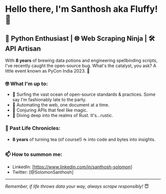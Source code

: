 # Hello there, I'm Santhosh aka Fluffy! 👋

## 🐍 Python Enthusiast | 🌐 Web Scraping Ninja | 🛠 API Artisan

With **8 years** of brewing data potions and engineering spellbinding scripts, I've recently caught the open-source bug. What's the catalyst, you ask? A little event known as PyCon India 2023. 🎉

### 🤓 What I'm up to:
* 🌱 Surfing the vast ocean of open-source standards & practices. Some say I'm fashionably late to the party.
* 🤖 Automating the web, one document at a time.
* 🚀 Conjuring APIs that feel like magic.
* 🦀 Diving deep into the realms of Rust. It's...rustic.

### 💼 Past Life Chronicles:
* **8 years** of turning tea (of course!) ☕ into code and bytes into insights.


### 📫 How to summon me:
- LinkedIn: [https://www.linkedin.com/in/santhosh-solomon]
- Twitter: [@SolomonSanthosh]

---

*Remember, if life throws data your way, always scrape responsibly!* 😇